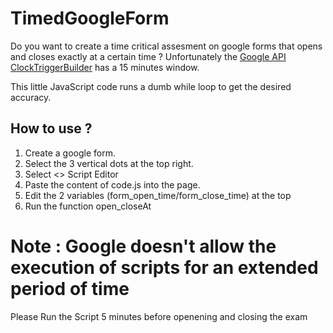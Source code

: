 
# TimedGoogleForm
Do you want to create a time critical assesment on google forms that opens and closes exactly at a certain time ?
Unfortunately the [Google API ClockTriggerBuilder](https://developers.google.com/apps-script/reference/script/clock-trigger-builder#detailed-documentation) has a 15 minutes window.

This little JavaScript code runs a dumb while loop to get the desired accuracy.

## How to use ?
 1. Create a google form.
 2. Select the 3 vertical dots at the top right.
 3. Select <> Script Editor
 4. Paste the content of code.js into the page.
 5. Edit the 2 variables (form_open_time/form_close_time) at the top
 6. Run the function open_closeAt

# Note : Google doesn't allow the execution of scripts for an extended period of time
Please Run the Script 5 minutes before openening and closing the exam
